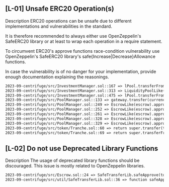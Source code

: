 ## [L-01] Unsafe ERC20 Operation(s)
Description
ERC20 operations can be unsafe due to different implementations and vulnerabilities in the standard.

It is therefore recommended to always either use OpenZeppelin's SafeERC20 library or at least to wrap each operation in a require statement.

To circumvent ERC20's approve functions race-condition vulnerability use OpenZeppelin's SafeERC20 library's safe{Increase|Decrease}Allowance functions.

In case the vulnerability is of no danger for your implementation, provide enough documentation explaining the reasonings.
```txt
2023-09-centrifuge/src/InvestmentManager.sol::167 => lPool.transferFrom(user, address(escrow), _trancheTokenAmount);
2023-09-centrifuge/src/InvestmentManager.sol::313 => LiquidityPoolLike(liquidityPool).transferFrom(address(escrow), user, trancheTokenPayout),
2023-09-centrifuge/src/InvestmentManager.sol::475 => lPool.transferFrom(address(escrow), user, trancheTokenAmount),
2023-09-centrifuge/src/PoolManager.sol::133 => gateway.transfer(currency, msg.sender, recipient, amount);
2023-09-centrifuge/src/PoolManager.sol::249 => EscrowLike(escrow).approve(currencyAddress, investmentManager.userEscrow(), type(uint256).max);
2023-09-centrifuge/src/PoolManager.sol::252 => EscrowLike(escrow).approve(currencyAddress, address(investmentManager), type(uint256).max);
2023-09-centrifuge/src/PoolManager.sol::261 => EscrowLike(escrow).approve(currencyAddress, address(this), amount);
2023-09-centrifuge/src/PoolManager.sol::328 => EscrowLike(escrow).approve(liquidityPool, address(investmentManager), type(uint256).max); // Approve investment manager on tranche token for coordinating transfers
2023-09-centrifuge/src/PoolManager.sol::329 => EscrowLike(escrow).approve(liquidityPool, liquidityPool, type(uint256).max); // Approve liquidityPool on tranche token to be able to burn
2023-09-centrifuge/src/token/Tranche.sol::60 => return super.transfer(to, value);
2023-09-centrifuge/src/token/Tranche.sol::69 => return super.transferFrom(from, to, value);
```
## [L-02] Do not use Deprecated Library Functions
Description
The usage of deprecated library functions should be discouraged.
This issue is mostly related to OpenZeppelin libraries.
```txt
2023-09-centrifuge/src/Escrow.sol::24 => SafeTransferLib.safeApprove(token, spender, value);
2023-09-centrifuge/src/util/SafeTransferLib.sol::36 => function safeApprove(address token, address to, uint256 value) internal {
```